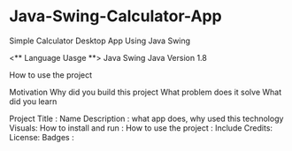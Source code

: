# Java-Swing-Calculator-App
Simple Calculator Desktop App Using Java Swing

<** Language Uasge **>
Java Swing 
Java Version 
1.8

How to use the project 

Motivation 
Why did you build this project 
What problem does it solve 
What did you learn 


Project Title : Name 
Description : what app does, why used this technology 
Visuals:
How to install and run :
How to use the project :
Include Credits:
License:
Badges :




